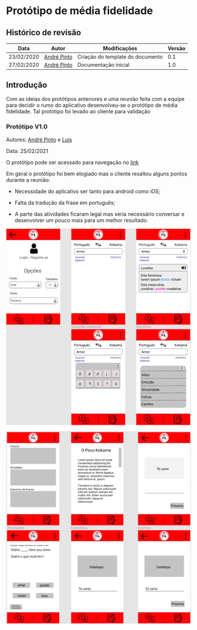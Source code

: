 # Protótipo de média fidelidade


## Histórico de revisão

| Data       | Autor                                        | Modificações                      | Versão |
| ---------- | -------------------------------------------- | --------------------------------- | ------ |
| 23/02/2020 | [André Pinto](https://github.com/andrelucax) | Criação do template do documento | 0.1    |
| 27/02/2020 | [André Pinto](https://github.com/andrelucax) | Documentação inicial | 1.0    |

## Introdução

Com as ideias dos protótipos anteriores e uma reunião feita com a equipe para decidir o rumo do aplicativo desenvolveu-se o protótipo de média fidelidade. Tal protótipo foi levado ao cliente para validação

### Protótipo V1.0

Autores: [André Pinto](https://github.com/andrelucax) e [Luis](https://github.com/luisgaboardi)

Data: 25/02/2021

O protótipo pode ser acessado para navegação no [link](https://www.figma.com/proto/ygyGhkLbRf9R47KVQAbPvs/Prot%C3%B3tipo-de-M%C3%A9dia-fidelidade-Projeto-Kokama)

Em geral o protótipo foi bem elogiado mas o cliente resaltou alguns pontos durante a reunião:

* Necessidade do aplicativo ser tanto para android como iOS;

* Falta da tradução da frase em português;

* A parte das atividades ficaram legal mas seria necessário conversar e desenvolver um pouco mais para um melhor resultado.

![prototype_1_1](../assets/img/prototype/mid/prototype_1_1.png)

![prototype_1_2](../assets/img/prototype/mid/prototype_1_2.png)
